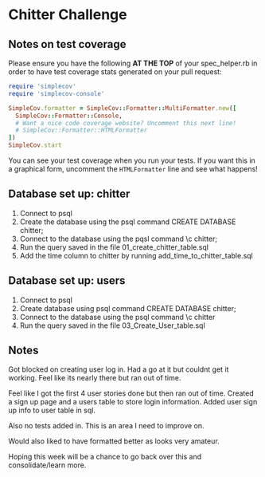 Chitter Challenge
=================

Notes on test coverage
----------------------

Please ensure you have the following **AT THE TOP** of your spec_helper.rb in order to have test coverage stats generated
on your pull request:

```ruby
require 'simplecov'
require 'simplecov-console'

SimpleCov.formatter = SimpleCov::Formatter::MultiFormatter.new([
  SimpleCov::Formatter::Console,
  # Want a nice code coverage website? Uncomment this next line!
  # SimpleCov::Formatter::HTMLFormatter
])
SimpleCov.start
```

You can see your test coverage when you run your tests. If you want this in a graphical form, uncomment the `HTMLFormatter` line and see what happens!

Database set up: chitter
---------
1. Connect to psql
2. Create the database using the psql command CREATE DATABASE chitter;
3. Connect to the database using the pqsl command \c chitter;
4. Run the query saved in the file 01_create_chitter_table.sql
5. Add the time column to chitter by running add_time_to_chitter_table.sql

Database set up: users
-----------
1. Connect to psql
2. Create database  using psql command CREATE DATABASE chitter;
3. Connect to the database using the psql command \c chitter
4. Run the query saved in the file 03_Create_User_table.sql

Notes
--------
Got blocked on creating user log in.
Had a go at it but couldnt get it working.
Feel like its nearly there but ran out of time.

Feel like I got the first 4 user stories done but then ran out of time.
Created a sign up page and a users table to store login information.
Added user sign up info to user table in sql.

Also no tests added in. This is an area I need to improve on.

Would also liked to have formatted better as looks very amateur.

Hoping this week will be a chance to go back over this and consolidate/learn more.
